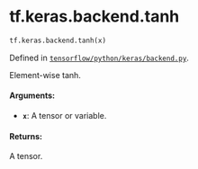 <div itemscope itemtype="http://developers.google.com/ReferenceObject">
<meta itemprop="name" content="tf.keras.backend.tanh" />
</div>

# tf.keras.backend.tanh

``` python
tf.keras.backend.tanh(x)
```



Defined in [`tensorflow/python/keras/backend.py`](https://www.tensorflow.org/code/tensorflow/python/keras/backend.py).

Element-wise tanh.

#### Arguments:

* <b>`x`</b>: A tensor or variable.


#### Returns:

A tensor.